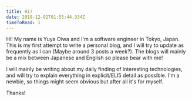 ```yaml
---
title: Hi!
date: 2018-12-02T01:55:44.334Z
timeToRead: 1
---
```


Hi! My name is Yuya Oiwa and I'm a software engineer in Tokyo, Japan. This is my first attempt to write a personal blog, and I will try to update as frequently as I can (Maybe around 3 posts a week?). The blogs will mainly be a mix between Japanese and English so please bear with me!

I will mainly be writing about my daily finding of interesting technologies, and will try to explain everything in explicit/ELI5 detail as possible. I'm a newbie, so things might seem obvious but after all it's for myself.

Thanks!
